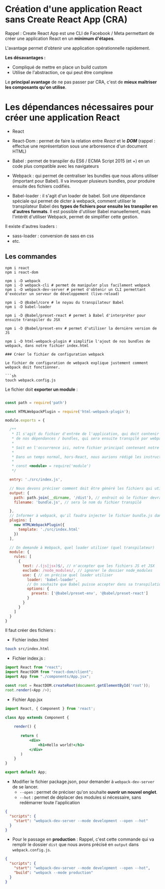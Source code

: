 # Création d'une application React sans Create React App (CRA)

Rappel : Create React App est une CLI de Facebook / Meta permettant de créer une application React en un **minimum d'étapes**.

L'avantage permet d'obtenir une application opérationnelle rapidement.

**Les désavantages :**

- Compliqué de mettre en place un build custom
- Utilise de l'abstraction, ce qui peut être complexe

Le **principal avantage** de ne pas passer par CRA, c'est de **mieux maîtriser les composants qu'on utilise**.


# Les dépendances nécessaires pour créer une application React

- React
- React-Dom : permet de faire la relation entre *React* et le ***DOM*** (rappel : effectue une représentation sous une arboresence d'un document HTML)

- Babel : permet de transpiler du ES6 / ECMA Script 2015 (et +) en un code plus compatible avec les navigateurs

- Webpack : qui permet de centraliser les bundles que nous allons utiliser (important pour Babel). Il va invoquer plusieurs bundles, pour produire ensuite des fichiers codifiés.

- Babel-loader : il s'agit d'un loader de babel. Soit une dépendance spéciale qui permet de dicter à webpack, comment utiliser le transpilateur Babel des **types de fichiers pour ensuite les transpiler en d'autres formats**. Il est possible d'utiliser Babel manuellement, mais l'intérêt d'utiliser Webpack, permet de simplifier cette gestion.

Il existe d'autres loaders :

- sass-loader : conversion de sass en css
- etc. 

## Les commandes

```
npm i react
npm i react-dom

npm i -D webpack
npm i -D webpack-cli # permet de manipuler plus facilement webpack
npm i -D webpack-dev-server # permet d'obtenir un CLI permettant d'exécuter un serveur de développement (live-reload)

npm i -D @babel/core # le noyau du transpilateur Babel
npm i -D babel-loader

npm i -D @babel/preset-react # permet à Babel d'interpréter pour ensuite transpiler du JSX

npm i -D @babel/preset-env # permet d'utiliser la dernière version de JS

npm i -D html-webpack-plugin # simplifie l'ajout de nos bundles de webpack, dans notre fichier index.html

### Créer le fichier de configuration webpack

Le fichier de configuration de webpack explique justement comment webpack doit fonctionner.

```sh
touch webpack.config.js
```

Le fichier doit **exporter un module** : 

```js

const path = require('path')

const HTMLWebpackPlugin = require('html-webpack-plugin');

module.exports = {

  /**
   * Il s'agit du fichier d'entrée de l'application, qui doit contenir toutes les importations
   * de nos dépendances / bundles, qui sera ensuite transpilé par webpack.
   *
   * Soit en l'occurrence ici, notre fichier principal contenant notre code JSX.
   *
   * Dans un temps normal, hors-React, nous aurions rédigé les instructions suivantes :
   *
   * const <module> = require('module')
   */

  entry: './src/index.js',

  // Nous devons préciser comment doit être généré les fichiers qui utilisent des bundles (pour une PRODUCTION -> production build)
  output: {
    path: path.join(__dirname, '/dist'), // endroit où le fichier devra être transpilé
    filename: 'bundle.js', // sera le nom du fichier transpilé

  },
  // Informer à webpack, qu'il faudra injecter le fichier bundle.js dans un fichier index.html (ajout d'une instruction <script src...>)
  plugins: [
    new HTMLWebpackPlugin({
      template: './src/index.html'
    })
  ],

  // On demande à Webpack, quel loader utiliser (quel transpilateur)
  module: {
    rules: [
      {
        test: /.(js|jsx)$/, // n'accepter que les fichiers JS et JSX
        exclude: /node_modules/, // ignorer le dossier node_modules
        use: { // on précise quel loader utiliser
          loader: 'babel-loader',
          // On souhaite que Babel puisse accepter dans sa transpilation, la plus récente version de JS (preset-env), et comprendre le JSX (preset-react)
          options: {
            presets: ['@babel/preset-env', '@babel/preset-react']
          }
        }
      }
    ]
  }
}
```

Il faut créer des fichiers  :

- Fichier index.html

```sh
touch src/index.html
```

- Fichier index.js : 

```js
import React from "react";
import ReactDOM from "react-dom/client";
import App from "./components/App.jsx";

const root = ReactDOM.createRoot(document.getElementById('root'));
root.render(<App />);
```

- Fichier App.jsx

```jsx
import React, { Component } from 'react';

class App extends Component {
     
    render() {
       
       return (
       	   <div>
       	       <h1>Hello world!</h1>
       	   </div>
       )
    }
}

export default App;
```

- Modifier le fichier package.json, pour demander à `webpack-dev-server` de se lancer.
  - `--open` : permet de préciser qu'on souhaite **ouvrir un nouvel onglet**.
  - `--hot`  : permet de déplacer des modules si nécessaire, sans redémarrer toute l'application

```json
{
  "scripts": {
    "start": "webpack-dev-server --mode development --open --hot"
  } 
}
```

- Pour le passage en **production** : 
Rappel, c'est cette commande qui va remplir le dossier `dist` que nous avons précisé en `output` dans `webpack.config.js`.

```json
{
  "scripts": {
    "start": "webpack-dev-server --mode development --open --hot",
    "build": "webpack --mode production"
  } 
}
```
